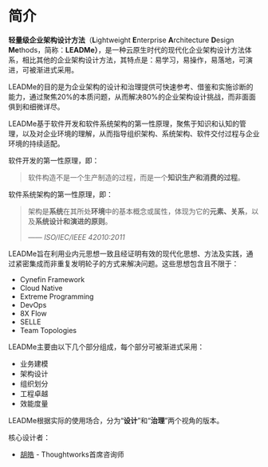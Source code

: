 # 简介

**轻量级企业架构设计方法**（**L**ightweight **E**nterprise **A**rchitecture **D**esign **Me**thods，简称：**LEADMe）**，是一种云原生时代的现代化企业架构设计方法体系，相比其他的企业架构设计方法，其特点是：易学习，易操作，易落地，可演进，可被渐进式采用。

LEADMe的目的是为企业架构的设计和治理提供可快速参考、借鉴和实施诊断的能力，通过聚焦20%的本质问题，从而解决80%的企业架构设计挑战，而非面面俱到和细微详尽。

LEADMe基于软件开发和软件系统架构的第一性原理，聚焦于知识和认知的管理，以及对企业环境的理解，从而指导组织架构、系统架构、软件交付过程与企业环境的持续适配。

软件开发的第一性原理，即：

> 软件构造不是一个生产制造的过程，而是一个**知识生产和消费的过程**。

软件系统架构的第一性原理，即：

>架构是**系统**在其所处**环境**中的基本概念或属性，体现为它的**元素、关系**，以及**系统设计和演进的原则**。
>
>—— *ISO/IEC/IEEE 42010:2011*

LEADMe旨在利用业内元思想一致且经证明有效的现代化思想、方法及实践，通过紧密集成而非重复发明轮子的方式来解决问题。这些思想包含且不限于：

* Cynefin Framework
* Cloud Native
* Extreme Programming
* DevOps
* 8X Flow
* SELLE
* Team Topologies

LEADMe主要由以下几个部分组成，每个部分可被渐进式采用：

* 业务建模
* 架构设计
* 组织划分
* 工程卓越
* 效能度量

LEADMe根据实际的使用场合，分为“**设计**”和“**治理**”两个视角的版本。

核心设计者：

* [胡皓](https://huhao.dev) - Thoughtworks首席咨询师

